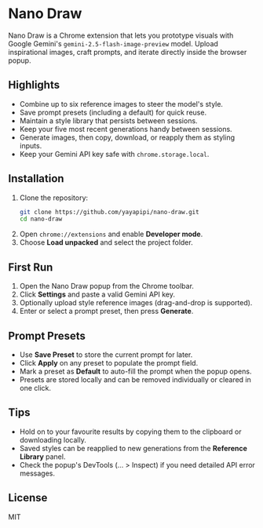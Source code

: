 # Nano Draw

Nano Draw is a Chrome extension that lets you prototype visuals with Google Gemini's `gemini-2.5-flash-image-preview` model. Upload inspirational images, craft prompts, and iterate directly inside the browser popup.

## Highlights
- Combine up to six reference images to steer the model's style.
- Save prompt presets (including a default) for quick reuse.
- Maintain a style library that persists between sessions.
- Keep your five most recent generations handy between sessions.
- Generate images, then copy, download, or reapply them as styling inputs.
- Keep your Gemini API key safe with `chrome.storage.local`.

## Installation
1. Clone the repository:
   ```bash
   git clone https://github.com/yayapipi/nano-draw.git
   cd nano-draw
   ```
2. Open `chrome://extensions` and enable **Developer mode**.
3. Choose **Load unpacked** and select the project folder.

## First Run
1. Open the Nano Draw popup from the Chrome toolbar.
2. Click **Settings** and paste a valid Gemini API key.
3. Optionally upload style reference images (drag-and-drop is supported).
4. Enter or select a prompt preset, then press **Generate**.

## Prompt Presets
- Use **Save Preset** to store the current prompt for later.
- Click **Apply** on any preset to populate the prompt field.
- Mark a preset as **Default** to auto-fill the prompt when the popup opens.
- Presets are stored locally and can be removed individually or cleared in one click.

## Tips
- Hold on to your favourite results by copying them to the clipboard or downloading locally.
- Saved styles can be reapplied to new generations from the **Reference Library** panel.
- Check the popup's DevTools (... > Inspect) if you need detailed API error messages.

## License
MIT
